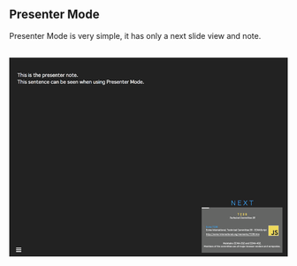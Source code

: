 ## Presenter Mode

Presenter Mode is very simple, it has only a next slide view and note.

<br>

<img src="../../images/presenter-host.png" class="presenter-host-image">

<!-- note
test!

Created Presenter Mode because I need presenter notes when speaking in English.😂    
-->
